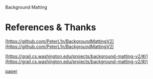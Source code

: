 Background Matting

# References & Thanks

[https://github.com/PeterL1n/BackgroundMattingV2](https://github.com/PeterL1n/BackgroundMattingV2)

[https://grail.cs.washington.edu/projects/background-matting-v2/#/](https://grail.cs.washington.edu/projects/background-matting-v2/#/)

[paper](https://arxiv.org/abs/2012.07810)



